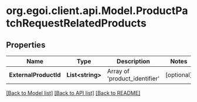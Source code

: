 # org.egoi.client.api.Model.ProductPatchRequestRelatedProducts
## Properties

Name | Type | Description | Notes
------------ | ------------- | ------------- | -------------
**ExternalProductId** | **List&lt;string&gt;** | Array of &#39;product_identifier&#39; | [optional] 

[[Back to Model list]](../README.md#documentation-for-models) [[Back to API list]](../README.md#documentation-for-api-endpoints) [[Back to README]](../README.md)

